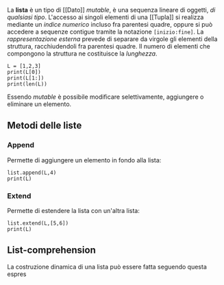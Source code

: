 La __lista__ è un tipo di [[Dato]] _mutable_, è una sequenza lineare di oggetti, _di qualsiasi tipo_.
L'accesso ai singoli elementi di una [[Tupla]] si realizza mediante un _indice numerico_ incluso fra parentesi quadre, oppure si può accedere a sequenze contigue tramite la notazione `[inizio:fine]`.
La _rappresentazione esterna_ prevede di separare da virgole gli elementi della struttura, racchiudendoli fra parentesi quadre.
Il numero di elementi che compongono la struttura ne costituisce la _lunghezza_.
```jupyter
L = [1,2,3]
print(L[0])
print(L[1:])
print(len(L))
```
Essendo _mutable_ è possibile modificare selettivamente, aggiungere o eliminare un elemento.

## Metodi delle liste
### Append
Permette di aggiungere un elemento in fondo alla lista:
```jupyter
list.append(L,4)
print(L)
```

### Extend
Permette di estendere la lista con un'altra lista:
```jupyter
list.extend(L,[5,6])
print(L)
```

## List-comprehension
La costruzione dinamica di una lista può essere fatta seguendo questa espres